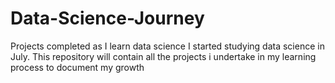 # Data-Science-Journey
Projects completed as I learn data science
I started studying data science in July. This repository will contain all the projects i undertake in my learning process to document my growth
